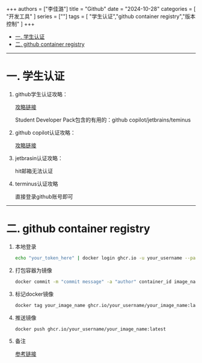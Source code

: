 +++
authors = ["李佳潞"]
title = "Github"
date = "2024-10-28"
categories = [
    "开发工具"
]
series = [""]
tags = [
   "学生认证","github container registry","版本控制"
]
+++

- [一. 学生认证](#一-学生认证)
- [二. github container registry](#二-github-container-registry)


---

# 一. 学生认证

1. github学生认证攻略：

    [攻略链接](https://www.xiaohongshu.com/explore/669251ef0000000025000ced?xsec_token=ABe1fy8cP3Zyl7BAJQ8WFe9p4AKWaTtcd7h_FI0EyBq3k=&xsec_source=pc_user&m_source=mengfanwetab)

    Student Developer Pack包含的有用的：github copilot/jetbrains/teminus


2. github copilot认证攻略：

    [攻略链接](https://www.xiaohongshu.com/explore/65d9412c000000000b023c34?xsec_token=ABM3dsrlfDQtTNYZ7iqRQF8iTWPGpCei8Q7mfw8ddTvuQ=&xsec_source=pc_user&m_source=mengfanwetab)

3. jetbrasin认证攻略：

    hit邮箱无法认证

4. terminus认证攻略

    直接登录github账号即可


---

# 二. github container registry

1. 本地登录
    ```bash
    echo "your_token_here" | docker login ghcr.io -u your_username --password-stdin #echo token | -u github的username
    ```
2. 打包容器为镜像
    ```bash
    docker commit -m "commit message" -a "author" container_id image_name # 将容器保存为镜像
    ```
3. 标记docker镜像
    ```bash
    docker tag your_image_name ghcr.io/your_username/your_image_name:latest
    ```

4. 推送镜像
    ```bash
    docker push ghcr.io/your_username/your_image_name:latest
    ```
5. 备注

    [参考链接](https://laomeinote.com/posts/push-docker-images-to-github-registry/)

